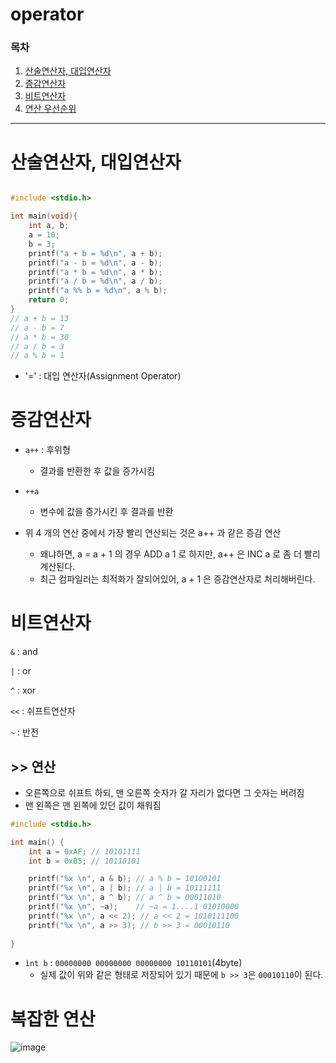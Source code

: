 # operator

### 목차

1. [산술연산자, 대입연산자](#산술연산자-대입연산자)
2. [증감연산자](#증감연산자)
3. [비트연산자](#비트연산자)
4. [연산 우선순위](#복잡한-연산)


---


# 산술연산자, 대입연산자

```c

#include <stdio.h>

int main(void){
    int a, b;
    a = 10;
    b = 3;
    printf("a + b = %d\n", a + b);
    printf("a - b = %d\n", a - b);
    printf("a * b = %d\n", a * b);
    printf("a / b = %d\n", a / b);
    printf("a %% b = %d\n", a % b);
    return 0;
}
// a + b = 13
// a - b = 7
// a * b = 30
// a / b = 3
// a % b = 1
```
- '=' : 대입 연산자(Assignment Operator)

# 증감연산자

- `a++` : 후위형
    - 결과를 반환한 후 값을 증가시킴
- `++a`
    - 변수에 값을 증가시킨 후 결과를 반환

- 위 4 개의 연산 중에서 가장 빨리 연산되는 것은 a++ 과 같은 증감 연산
    - 왜냐하면, a = a + 1 의 경우 ADD a 1 로 하지만, a++ 은 INC a 로 좀 더 빨리 계산된다.
    - 최근 컴파일러는 최적화가 잘되어있어, a + 1 은 증감연산자로 처리해버린다.

# 비트연산자

`&` : and

`|` : or

`^` : xor

`<<` : 쉬프트연산자

`~` : 반전

## >> 연산

- 오른쪽으로 쉬프트 하되, 맨 오른쪽 숫자가 갈 자리가 없다면 그 숫자는 버려짐
- 맨 왼쪽은 맨 왼쪽에 있던 값이 채워짐

```c
#include <stdio.h>

int main() {
    int a = 0xAF; // 10101111
    int b = 0xB5; // 10110101

    printf("%x \n", a & b); // a % b = 10100101
    printf("%x \n", a | b); // a | b = 10111111
    printf("%x \n", a ^ b); // a ^ b = 00011010
    printf("%x \n", ~a);    // ~a = 1....1 01010000
    printf("%x \n", a << 2); // a << 2 = 1010111100
    printf("%x \n", a >> 3); // b >> 3 = 00010110
    
}

```

- `ìnt b` : `00000000 00000000 00000000 10110101`(4byte)
    - 실제 값이 위와 같은 형태로 저장되어 있기 때문에 `b >> 3`은 `00010110`이 된다.


# 복잡한 연산

![image](https://github.com/WonilLee211/TIL/assets/109330610/0adac7e1-60b7-4d53-a422-e2442b8b11d0)
